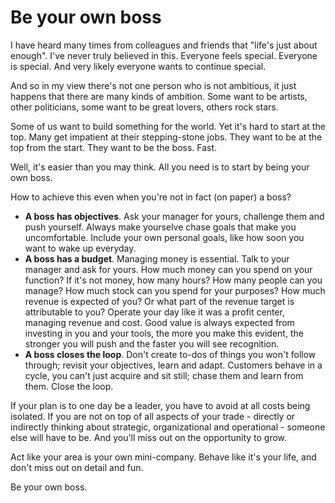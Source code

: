 # Be your own boss

I have heard many times from colleagues and friends that "life's just about enough". I've never truly believed in this. Everyone feels special. Everyone is special. And very likely everyone wants to continue special.

And so in my view there's not one person who is not ambitious, it just happens that there are many kinds of ambition. Some want to be artists, other politicians, some want to be great lovers, others rock stars.

Some of us want to build something for the world. Yet it's hard to start at the top. Many get impatient at their stepping-stone jobs. They want to be at the top from the start. They want to be the boss. Fast.

Well, it's easier than you may think. All you need is to start by being your own boss.

How to achieve this even when you're not in fact (on paper) a boss?

* **A boss has objectives**. Ask your manager for yours, challenge them and push yourself. Always make yourselve chase goals that make you uncomfortable. Include your own personal goals, like how soon you want to wake up everyday.
* **A boss has a budget**. Managing money is essential. Talk to your manager and ask for yours. How much money can you spend on your function? If it's not money, how many hours? How many people can you manage? How much stock can you spend for your purposes? How much revenue is expected of you? Or what part of the revenue target is attributable to you? Operate your day like it was a profit center, managing revenue and cost. Good value is always expected from investing in you and your tools, the more you make this evident, the stronger you will push and the faster you will see recognition.
* **A boss closes the loop**. Don't create to-dos of things you won't follow through; revisit your objectives, learn and adapt. Customers behave in a cycle, you can't just acquire and sit still; chase them and learn from them. Close the loop.

If your plan is to one day be a leader, you have to avoid at all costs being isolated. If you are not on top of all aspects of your trade - directly or indirectly thinking about strategic, organizational and operational - someone else will have to be. And you'll miss out on the opportunity to grow.

Act like your area is your own mini-company. Behave like it's your life, and don't miss out on detail and fun.

Be your own boss.